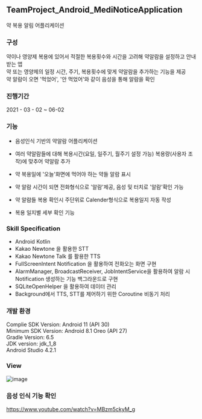 ## TeamProject_Android_MediNoticeApplication
약 복용 알림 어플리케이션

### 구성

약이나 영양제 복용에 있어서 적절한 복용횟수와 시간을 고려해 약알람을 설정하고 안내받는 앱  
약 또는 영양제의 일정 시간, 주기, 복용횟수에 맞게 약알람을 추가하는 기능을 제공        
약 알람이 오면 '먹었어', '안 먹었어'와 같이 음성을 통해 알람을 확인   

### 진행기간    

2021 - 03 - 02 ~ 06-02

### 기능

- 음성인식 기반의 약알람 어플리케이션

- 여러 약알람들에 대해 복용시간(요일, 일주기, 월주기 설정 가능) 복용량(사용자 조작)에 맞추어 약알람 추가

- 약 복용일에 '오늘'화면에 먹어야 하는 약들 알람 표시

- 약 알람 시간이 되면 전화형식으로 '알람'제공, 음성 및 터치로 '알람'확인 가능

- 약 알람들 복용 확인시 주단위로 Calender형식으로 복용일지 자동 작성

- 복용 일지별 세부 확인 기능

### Skill Specification

- Android Kotlin
- Kakao Newtone 을 활용한 STT
- Kakao Newtone Talk 를 활용한 TTS
- FullScreenIntent Notification 을 활용하여 전화오는 화면 구현
- AlarmManager, BroadcastReceiver, JobIntentService을 활용하여 알람 시 Notification 생성하는 기능 백그라운드로 구현
- SQLiteOpenHelper 을 활용하여 데이터 관리
- Background에서 TTS, STT를 제어하기 위한 Coroutine 비동기 처리   

### 개발 환경
Complie SDK Version: Android 11 (API 30)    
Minimum SDK Version: Android 8.1 Oreo (API 27)    
Gradle Version: 6.5   
JDK version: jdk_1_8    
Android Studio 4.2.1    

### View

![image](https://user-images.githubusercontent.com/44837403/181684109-d73895a5-7325-428c-b086-0926ce9923ff.png)


### 음성 인식 기능 확인   
https://www.youtube.com/watch?v=MBzm5ckyM_g
